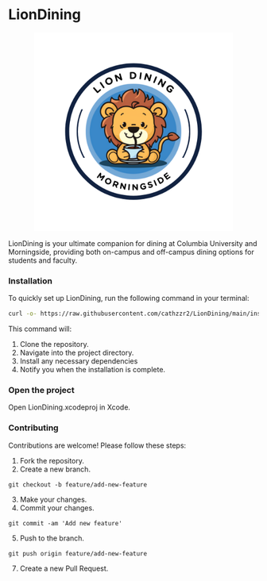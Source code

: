 # LionDining
<p align="center">
  <img src="https://raw.githubusercontent.com/cathzzr2/LionDining/main/Assets/logo-sample.png" width="400" height="400" alt="Logo">
</p>
LionDining is your ultimate companion for dining at Columbia University and Morningside, providing both on-campus and off-campus dining options for students and faculty.

### Installation
To quickly set up LionDining, run the following command in your terminal:
```bash
curl -o- https://raw.githubusercontent.com/cathzzr2/LionDining/main/install.sh | bash
```
This command will:
1. Clone the repository.
2. Navigate into the project directory.
3. Install any necessary dependencies
4. Notify you when the installation is complete.

### Open the project

Open LionDining.xcodeproj in Xcode.

### Contributing

Contributions are welcome! Please follow these steps:

1. Fork the repository.
2. Create a new branch.
```
git checkout -b feature/add-new-feature
```
3. Make your changes.
4. Commit your changes.
```
git commit -am 'Add new feature'
```
5. Push to the branch.
```
git push origin feature/add-new-feature
```
7. Create a new Pull Request.


